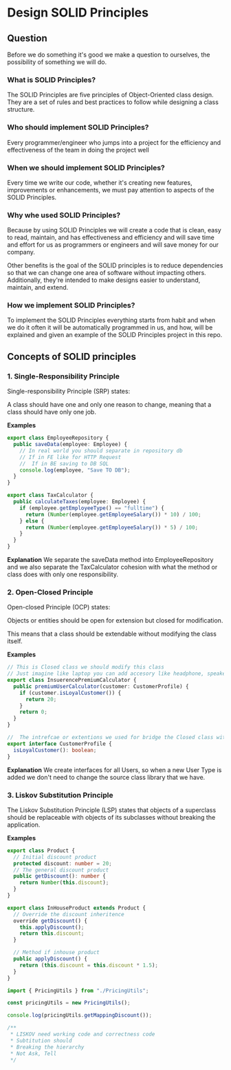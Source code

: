 # Design SOLID Principles

## Question

Before we do something it's good we make a question to ourselves, the possibility of something we will do.

### What is SOLID Principles?

The SOLID Principles are five principles of Object-Oriented class design. They are a set of rules and best practices to follow while designing a class structure.

### Who should implement SOLID Principles?

Every programmer/engineer who jumps into a project for the efficiency and effectiveness of the team in doing the project well

### When we should implement SOLID Principles?

Every time we write our code, whether it's creating new features, improvements or enhancements, we must pay attention to aspects of the SOLID Principles.

### Why whe used SOLID Principles?

Because by using SOLID Principles we will create a code that is clean, easy to read, maintain, and has effectiveness and efficiency and will save time and effort for us as programmers or engineers and will save money for our company.

Other benefits is the goal of the SOLID principles is to reduce dependencies so that we can change one area of software without impacting others. Additionally, they're intended to make designs easier to understand, maintain, and extend.

### How we implement SOLID Principles?

To implement the SOLID Principles everything starts from habit and when we do it often it will be automatically programmed in us, and how, will be explained and given an example of the SOLID Principles project in this repo.

## Concepts of SOLID principles

### 1. Single-Responsibility Principle

Single-responsibility Principle (SRP) states:

A class should have one and only one reason to change, meaning that a class should have only one job.

**Examples**

```typescript
export class EmployeeRepository {
  public saveData(employee: Employee) {
    // In real world you should separate in repository db
    // If in FE like for HTTP Request
    //  If in BE saving to DB SQL
    console.log(employee, "Save TO DB");
  }
}
```

```typescript
export class TaxCalculator {
  public calculateTaxes(employee: Employee) {
    if (employee.getEmployeeType() == "fulltime") {
      return (Number(employee.getEmployeeSalary()) * 10) / 100;
    } else {
      return (Number(employee.getEmployeeSalary()) * 5) / 100;
    }
  }
}
```

**Explanation**
We separate the saveData method into EmployeeRepository and we also separate the TaxCalculator cohesion with what the method or class does with only one responsibility.

### 2. Open-Closed Principle

Open-closed Principle (OCP) states:

Objects or entities should be open for extension but closed for modification.

This means that a class should be extendable without modifying the class itself.

**Examples**

```typescript
// This is Closed class we should modify this class
// Just imagine like laptop you can add accesory like headphone, speaker, external keyboard but you can't allow to modify the processor
export class InsuerencePremiumCalculator {
  public premiumUserCalculator(customer: CustomerProfile) {
    if (customer.isLoyalCustomer()) {
      return 20;
    }
    return 0;
  }
}
```

```typescript
//  The intrefcae or extentions we used for bridge the Closed class with Open Extention class
export interface CustomerProfile {
  isLoyalCustomer(): boolean;
}
```

**Explanation**
We create interfaces for all Users, so when a new User Type is added we don't need to change the source class library that we have.

### 3. Liskov Substitution Principle

The Liskov Substitution Principle (LSP) states that objects of a superclass should be replaceable with objects of its subclasses without breaking the application.

**Examples**

```typescript
export class Product {
  // Initial discount product
  protected discount: number = 20;
  // The general discount product
  public getDiscount(): number {
    return Number(this.discount);
  }
}
```

```typescript
export class InHouseProduct extends Product {
  // Override the discount inheritence
  override getDiscount() {
    this.applyDiscount();
    return this.discount;
  }

  // Method if inhouse product
  public applyDiscount() {
    return (this.discount = this.discount * 1.5);
  }
}
```

```typescript
import { PricingUtils } from "./PricingUtils";

const pricingUtils = new PricingUtils();

console.log(pricingUtils.getMappingDiscount());

/**
 * LISKOV need working code and correctness code
 * Subtitution should
 * Breaking the hierarchy
 * Not Ask, Tell
 */
```
